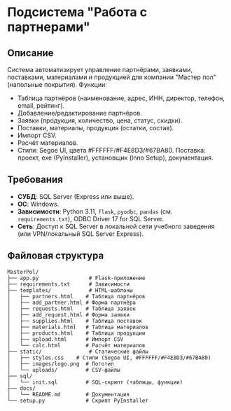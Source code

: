 # Подсистема "Работа с партнерами"

## Описание
Система автоматизирует управление партнёрами, заявками, поставками, материалами и продукцией для компании "Мастер пол" (напольные покрытия). Функции:
- Таблица партнёров (наименование, адрес, ИНН, директор, телефон, email, рейтинг).
- Добавление/редактирование партнёров.
- Заявки (продукция, количество, цена, статус, скидки).
- Поставки, материалы, продукция (остатки, состав).
- Импорт CSV.
- Расчёт материалов.
- Стили: Segoe UI, цвета #FFFFFF/#F4E8D3/#67BA80.
Поставка: проект, exe (PyInstaller), установщик (Inno Setup), документация.

## Требования
- **СУБД**: SQL Server (Express или выше).
- **ОС**: Windows.
- **Зависимости**: Python 3.11, `flask`, `pyodbc`, `pandas` (см. `requirements.txt`), ODBC Driver 17 for SQL Server.
- **Сеть**: Доступ к SQL Server в локальной сети учебного заведения (или VPN/локальный SQL Server Express).

## Файловая структура
```
MasterPol/
├── app.py                # Flask-приложение
├── requirements.txt      # Зависимости
├── templates/            # HTML-шаблоны
│   ├── partners.html    # Таблица партнёров
│   ├── add_partner.html # Форма партнёра
│   ├── requests.html    # Таблица заявок
│   ├── add_request.html # Форма заявки
│   ├── supplies.html    # Таблица поставок
│   ├── materials.html   # Таблица материалов
│   ├── products.html    # Таблица продукции
│   ├── upload.html      # Импорт CSV
│   └── calc.html        # Расчёт материалов
├── static/               # Статические файлы
│   ├── styles.css    # Стили (Segoe UI, #FFFFFF/#F4E8D3/#67BA80)
│   ├── images/logo.png  # Логотип
│   └── uploads/         # CSV-файлы
├── sql/
│   └── init.sql         # SQL-скрипт (таблицы, функции)
├── docs/
│   └── README.md        # Документация
└── setup.py             # Скрипт PyInstaller
```